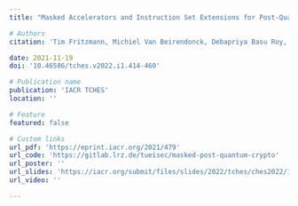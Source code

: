 ```yaml
---
title: "Masked Accelerators and Instruction Set Extensions for Post-Quantum Cryptography"

# Authors
citation: 'Tim Fritzmann, Michiel Van Beirendonck, Debapriya Basu Roy, Patrick Karl, Thomas Schamberger, Ingrid Verbauwhede, Georg Sigl'

date: 2021-11-19
doi: '10.46586/tches.v2022.i1.414-460'

# Publication name
publication: 'IACR TCHES'
location: ''

# Feature
featured: false

# Custom links
url_pdf: 'https://eprint.iacr.org/2021/479'
url_code: 'https://gitlab.lrz.de/tueisec/masked-post-quantum-crypto'
url_poster: ''
url_slides: 'https://iacr.org/submit/files/slides/2022/tches/ches2022/1_40/slides.pdf'
url_video: ''

---
```


